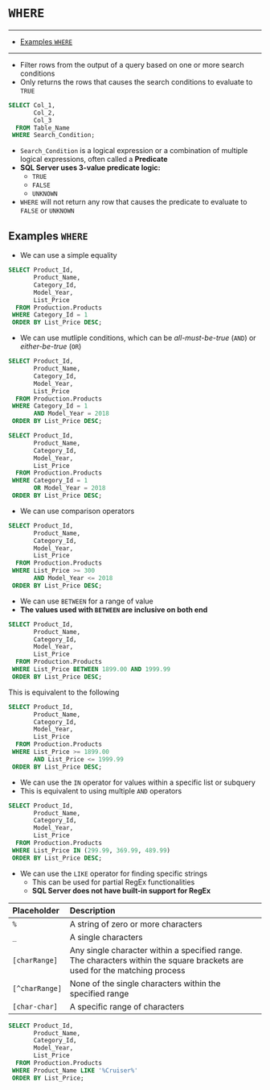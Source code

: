 # `WHERE`

---

- [Examples `WHERE`](#examples-where)

---

- Filter rows from the output of a query based on one or more search conditions
- Only returns the rows that causes the search conditions to evaluate to `TRUE`

```sql
SELECT Col_1,
       Col_2,
       Col_3
  FROM Table_Name
 WHERE Search_Condition;
```

- `Search_Condition` is a logical expression or a combination of multiple logical expressions, often called a **Predicate**
- **SQL Server uses 3-value predicate logic:**
  - `TRUE`
  - `FALSE`
  - `UNKNOWN`
- `WHERE` will not return any row that causes the predicate to evaluate to `FALSE` or `UNKNOWN`

## Examples `WHERE`

- We can use a simple equality

```sql
SELECT Product_Id,
       Product_Name,
       Category_Id,
       Model_Year,
       List_Price
  FROM Production.Products
 WHERE Category_Id = 1
 ORDER BY List_Price DESC;
```

- We can use mutliple conditions, which can be *all-must-be-true* (`AND`) or *either-be-true* (`OR`)

```sql
SELECT Product_Id,
       Product_Name,
       Category_Id,
       Model_Year,
       List_Price
  FROM Production.Products
 WHERE Category_Id = 1
       AND Model_Year = 2018
 ORDER BY List_Price DESC;
```

```sql
SELECT Product_Id,
       Product_Name,
       Category_Id,
       Model_Year,
       List_Price
  FROM Production.Products
 WHERE Category_Id = 1
       OR Model_Year = 2018
 ORDER BY List_Price DESC;
```

- We can use comparison operators

```sql
SELECT Product_Id,
       Product_Name,
       Category_Id,
       Model_Year,
       List_Price
  FROM Production.Products
 WHERE List_Price >= 300
       AND Model_Year <= 2018
 ORDER BY List_Price DESC;
```

- We can use `BETWEEN` for a range of value
- **The values used with `BETWEEN` are inclusive on both end**

```sql
SELECT Product_Id,
       Product_Name,
       Category_Id,
       Model_Year,
       List_Price
  FROM Production.Products
 WHERE List_Price BETWEEN 1899.00 AND 1999.99
 ORDER BY List_Price DESC;
```

This is equivalent to the following

```sql
SELECT Product_Id,
       Product_Name,
       Category_Id,
       Model_Year,
       List_Price
  FROM Production.Products
 WHERE List_Price >= 1899.00
       AND List_Price <= 1999.99
 ORDER BY List_Price DESC;
```

- We can use the `IN` operator for values within a specific list or subquery
- This is equivalent to using multiple `AND` operators

```sql
SELECT Product_Id,
       Product_Name,
       Category_Id,
       Model_Year,
       List_Price
  FROM Production.Products
 WHERE List_Price IN (299.99, 369.99, 489.99)
 ORDER BY List_Price DESC;
```

- We can use the `LIKE` operator for finding specific strings
  - This can be used for partial RegEx functionalities
  - **SQL Server does not have built-in support for RegEx**

Placeholder|Description
:-|:-
`%`|A string of zero or more characters
`_`|A single characters
`[charRange]`|Any single character within a specified range. The characters within the square brackets are used for the matching process
`[^charRange]`|None of the single characters within the specified range
`[char-char]`|A specific range of characters

```sql
SELECT Product_Id,
       Product_Name,
       Category_Id,
       Model_Year,
       List_Price
  FROM Production.Products
 WHERE Product_Name LIKE '%Cruiser%'
 ORDER BY List_Price;
```
